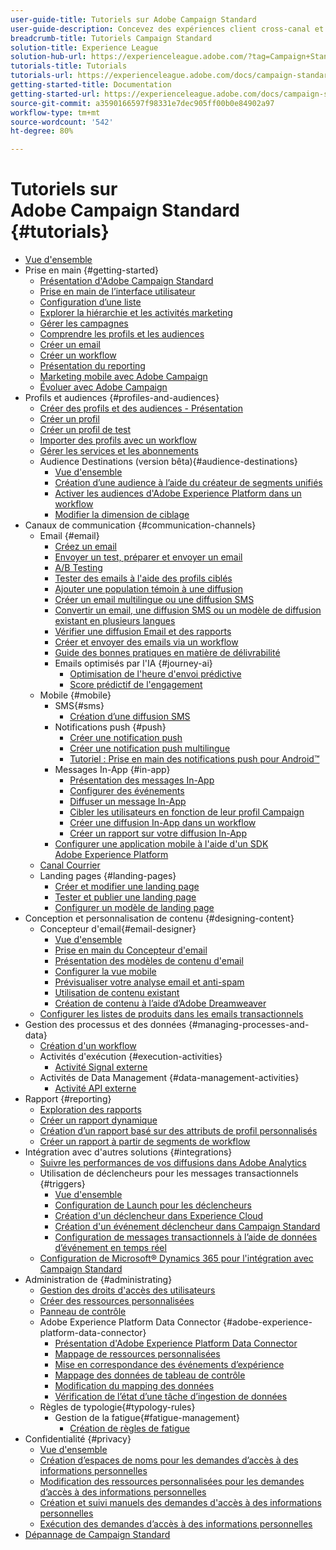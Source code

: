 ```yaml
---
user-guide-title: Tutoriels sur Adobe Campaign Standard
user-guide-description: Concevez des expériences client cross-canal et créez un environnement pour l'orchestration visuelle des campagnes, la gestion des interactions en temps réel et l'exécution cross-canal.
breadcrumb-title: Tutoriels Campaign Standard
solution-title: Experience League
solution-hub-url: https://experienceleague.adobe.com/?tag=Campaign+Standard#recommended/solutions/campaign
tutorials-title: Tutorials
tutorials-url: https://experienceleague.adobe.com/docs/campaign-standard-learn/tutorials/overview.html
getting-started-title: Documentation
getting-started-url: https://experienceleague.adobe.com/docs/campaign-standard/using/campaign-standard-home.html
source-git-commit: a3590166597f98331e7dec905ff00b0e84902a97
workflow-type: tm+mt
source-wordcount: '542'
ht-degree: 80%

---
```



# Tutoriels sur Adobe Campaign Standard {#tutorials}

+ [Vue d&#39;ensemble](/help/overview.md)
+ Prise en main {#getting-started}
   + [Présentation d&#39;Adobe Campaign Standard](/help/getting-started/adobe-campaign-standard-introduction.md)
   + [Prise en main de l’interface utilisateur](/help/getting-started/getting-started-with-the-ui.md)
   + [Configuration d’une liste](/help/getting-started/configure-a-list.md)
   + [Explorer la hiérarchie et les activités marketing](/help/getting-started/explore-hierarchy-and-marketing-activities.md)
   + [Gérer les campagnes](/help/getting-started/managing-campaigns.md)
   + [Comprendre les profils et les audiences](/help/getting-started/understanding-profiles-and-audiences.md)
   + [Créer un email](https://experienceleague.adobe.com/docs/campaign-standard-learn/tutorials/communication-channels/email/create-email-from-homepage.html?lang=fr)
   + [Créer un workflow](https://experienceleague.adobe.com/docs/campaign-standard-learn/tutorials/managing-processes-and-data/creating-a-workflow.html?lang=fr)
   + [Présentation du reporting](/help/getting-started/reporting-with-adobe-campaign-introduction.md)
   + [Marketing mobile avec Adobe Campaign](/help/getting-started/mobile-marketing-with-adobe-campaign.md)
   + [Évoluer avec Adobe Campaign](/help/getting-started/growing-with-adobe-campaign.md)
+ Profils et audiences {#profiles-and-audiences}
   + [Créer des profils et des audiences - Présentation](/help/profiles-and-audiences/creating-profiles-and-audiences.md)
   + [Créer un profil](/help/profiles-and-audiences/creating-a-profile.md)
   + [Créer un profil de test](/help/profiles-and-audiences/test-profiles.md)
   + [Importer des profils avec un workflow](/help/managing-processes-and-data/importing-profiles.md)
   + [Gérer les services et les abonnements](/help/managing-processes-and-data/services-and-subscriptions.md)
   + Audience Destinations (version bêta){#audience-destinations}
      + [Vue d&#39;ensemble](/help/profiles-and-audiences/audience-destinations/audience-destinations-overview.md)
      + [Création d’une audience à l’aide du créateur de segments unifiés](/help/profiles-and-audiences/audience-destinations/creating-audiences-using-segment-builder.md)
      + [Activer les audiences d&#39;Adobe Experience Platform dans un workflow](/help/profiles-and-audiences/audience-destinations/activating-aep-audiences.md)
      + [Modifier la dimension de ciblage](/help/profiles-and-audiences/audience-destinations/changing-targeting-dimension.md)
+ Canaux de communication {#communication-channels}
   + Email {#email}
      + [Créez un email](/help/communication-channels/email/create-email-from-homepage.md)
      + [Envoyer un test, préparer et envoyer un email](/help/communication-channels/email/sending-test-preparing-sending-email.md)
      + [A/B Testing](/help/communication-channels/email/a-b-testing.md)
      + [Tester des emails à l&#39;aide des profils ciblés](/help/communication-channels/email/profile-substitution.md)
      + [Ajouter une population témoin à une diffusion](/help/communication-channels/email/control-groups.md)
      + [Créer un email multilingue ou une diffusion SMS](/help/communication-channels/create-multilingual-deliveries.md)
      + [Convertir un email, une diffusion SMS ou un modèle de diffusion existant en plusieurs langues](/help/communication-channels/covert-into-multilingual-deliveries.md)
      + [Vérifier une diffusion Email et des rapports](/help/communication-channels/email/reviewing-personalized-email-delivery-and-reports.md)
      + [Créer et envoyer des emails via un workflow](/help/communication-channels/email/create-and-send-emails-via-workflow.md)
      + [Guide des bonnes pratiques en matière de délivrabilité](https://experienceleague.adobe.com/docs/deliverability-learn/deliverability-best-practice-guide/introduction.html?lang=fr-FR)
      + Emails optimisés par l&#39;IA {#journey-ai}
         + [Optimisation de l&#39;heure d&#39;envoi prédictive](/help/communication-channels/email/ai-powered-emails/predictive-send-time-optimization.md)
         + [Score prédictif de l&#39;engagement](/help/communication-channels/email/ai-powered-emails/predictive-engagement-scoring.md)
   + Mobile {#mobile}
      + SMS{#sms}
         + [Création d’une diffusion SMS](/help/communication-channels/mobile/sms/sms-delivery.md)
      + Notifications push {#push}
         + [Créer une notification push](/help/communication-channels/mobile/push-notifications/creating-a-push-notification.md)
         + [Créer une notification push multilingue](/help/communication-channels/mobile/push-notifications/creating-multilingual-push-notifications.md)
         + [Tutoriel : Prise en main des notifications push pour Android™](https://experienceleague.adobe.com/docs/campaign-standard-learn/getting-started-with-push-notifications-android/introduction.html?lang=fr)
      + Messages In-App {#in-app}
         + [Présentation des messages In-App](/help/communication-channels/mobile/in-app/in-app-message-overview.md)
         + [Configurer des événements](/help/communication-channels/mobile/in-app/configure-events.md)
         + [Diffuser un message In-App](/help/communication-channels/mobile/in-app/broadcast-in-app-message.md)
         + [Cibler les utilisateurs en fonction de leur profil Campaign](/help/communication-channels/mobile/in-app/target-users-based-on-campaign-profile.md)
         + [Créer une diffusion In-App dans un workflow](/help/communication-channels/mobile/in-app/in-app-activity.md)
         + [Créer un rapport sur votre diffusion In-App](/help/communication-channels/mobile/in-app/in-app-reporting.md)
      + [Configurer une application mobile à l&#39;aide d&#39;un SDK Adobe Experience Platform](/help/communication-channels/mobile/configure-mobile-apps-using-aep-sdk.md)
   + [Canal Courrier](/help/communication-channels/direct-mail/directmail.md)
   + Landing pages {#landing-pages}
      + [Créer et modifier une landing page](/help/communication-channels/landing-pages/landing-page-create-and-edit.md)
      + [Tester et publier une landing page](/help/communication-channels/landing-pages/landing-page-test-and-publish.md)
      + [Configurer un modèle de landing page](/help/communication-channels/landing-pages/landing-page-configure-templates.md)
+ Conception et personnalisation de contenu {#designing-content}
   + Concepteur d&#39;email{#email-designer}
      + [Vue d&#39;ensemble](/help/designing-content/email-designer/email-designer-overview.md)
      + [Prise en main du Concepteur d&#39;email](/help/designing-content/email-designer/getting-started-with-the-email-designer.md)
      + [Présentation des modèles de contenu d&#39;email](/help/designing-content/email-designer/email-content-templates.md)
      + [Configurer la vue mobile](/help/designing-content/email-designer/configure-the-mobile-view.md)
      + [Prévisualiser votre analyse email et anti-spam](/help/designing-content/email-designer/preview-your-email.md)
      + [Utilisation de contenu existant](/help/designing-content/email-designer/working-with-existing-content.md)
      + [Création de contenu à l’aide d’Adobe Dreamweaver](/help/designing-content/email-designer/dreamweaver-integration.md)
   + [Configurer les listes de produits dans les emails transactionnels](/help/designing-content/product-listings-in-transactional-email.md)
+ Gestion des processus et des données {#managing-processes-and-data}
   + [Création d&#39;un workflow](/help/managing-processes-and-data/creating-a-workflow.md)
   + Activités d&#39;exécution {#execution-activities}
      + [Activité Signal externe](/help/managing-processes-and-data/execution-activities/external-signal-activity.md)
   + Activités de Data Management {#data-management-activities}
      + [Activité API externe](/help/managing-processes-and-data/data-management-activities/external-api-activity.md)
+ Rapport {#reporting}
   + [Exploration des rapports](/help/getting-started/exploring-reports.md)
   + [Créer un rapport dynamique](/help/reporting/creating-a-dynamic-report.md)
   + [Création d’un rapport basé sur des attributs de profil personnalisés](/help/reporting/custom-profile-attributes-dynamic-reports.md)
   + [Créer un rapport à partir de segments de workflow](/help/reporting/report-on-workflow-segments.md)
+ Intégration avec d&#39;autres solutions {#integrations}
   + [Suivre les performances de vos diffusions dans Adobe Analytics](/help/integrations/track-the-success-of-your-deliveries-in-analytics.md)
   + Utilisation de déclencheurs pour les messages transactionnels {#triggers}
      + [Vue d&#39;ensemble](/help/integrations/using-triggers-for-transactional-messaging-overview.md)
      + [Configuration de Launch pour les déclencheurs](/help/integrations/configure-launch-for-triggers.md)
      + [Création d&#39;un déclencheur dans Experience Cloud](/help/integrations/create-a-trigger-in-experience-cloud.md)
      + [Création d&#39;un événement déclencheur dans Campaign Standard](/help/integrations/create-a-trigger-event.md)
      + [Configuration de messages transactionnels à l’aide de données d’événement en temps réel](/help/integrations/configure-transactional-messages-using-realtime-event-data.md)
   + [Configuration de Microsoft® Dynamics 365 pour l&#39;intégration avec Campaign Standard](/help/integrations/configure-dynamics-365.md)
+ Administration de {#administrating}
   + [Gestion des droits d&#39;accès des utilisateurs](/help/administrating/managing-user-access-rights.md)
   + [Créer des ressources personnalisées](https://experienceleague.adobe.com/docs/campaign-standard-learn/creating-custom-resources/introduction.html?lang=fr)
   + [Panneau de contrôle](https://experienceleague.adobe.com/docs/campaign-standard-learn/control-panel/control-panel-overview.html?lang=fr)
   + Adobe Experience Platform Data Connector {#adobe-experience-platform-data-connector}
      + [Présentation d&#39;Adobe Experience Platform Data Connector](/help/administrating/adobe-experience-platform-data-connector/understanding-the-adobe-experience-platform-data-connector.md)
      + [Mappage de ressources personnalisées](/help/administrating/adobe-experience-platform-data-connector/mapping-custom-resources.md)
      + [Mise en correspondance des événements d’expérience](/help/administrating/adobe-experience-platform-data-connector/mapping-experience-events.md)
      + [Mappage des données de tableau de contrôle](/help/administrating/adobe-experience-platform-data-connector/mapping-seed-table-data.md)
      + [Modification du mapping des données](/help/administrating/adobe-experience-platform-data-connector/modifying-data-mapping.md)
      + [Vérification de l’état d’une tâche d’ingestion de données](/help/administrating/adobe-experience-platform-data-connector/checking-status-of-data-ingestion-jobs.md)
   + Règles de typologie{#typology-rules}
      + Gestion de la fatigue{#fatigue-management}
         + [Création de règles de fatigue](/help/administrating/typology-rules/fatigue-management/create-fatigue-rules.md)
+ Confidentialité {#privacy}
   + [Vue d&#39;ensemble](/help/privacy/privacy-overview.md)
   + [Création d’espaces de noms pour les demandes d’accès à des informations personnelles](/help/privacy/namespaces-for-privacy-requests.md)
   + [Modification des ressources personnalisées pour les demandes d’accès à des informations personnelles](/help/privacy/custom-resources-for-privacy-requests.md)
   + [Création et suivi manuels des demandes d&#39;accès à des informations personnelles](/help/privacy/create-and-track-privacy-requests.md)
   + [Exécution des demandes d’accès à des informations personnelles](/help/privacy/execute-privacy-requests.md)
+ [Dépannage de Campaign Standard](https://experienceleague.corp.adobe.com/docs/campaign-standard-learn/troubleshooting/overview.html)